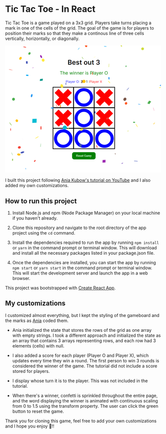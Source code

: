 # Tic Tac Toe - In React

Tic Tac Toe is a game played on a 3x3 grid. Players take turns placing a mark in one of the cells of the grid. The goal of the game is for players to position their marks so that they make a continous line of three cells vertically, horizontally, or diagonally.

![Tic Tac Toe Game Preview](./readme_files/tictactoe-image.png)

I built this project following [Ania Kubow's tutorial on YouTube](https://www.youtube.com/watch?v=nrv_O_dIvns) and I also added my own customizations.

## How to run this project

1. Install Node.js and npm (Node Package Manager) on your local machine if you haven't already.

2. Clone this repository and navigate to the root directory of the app project using the `cd` command.

3. Install the dependencies required to run the app by running `npm install` or `yarn` in the command prompt or terminal window. This will download and install all the necessary packages listed in your package.json file.

4. Once the dependencies are installed, you can start the app by running `npm start` or `yarn start` in the command prompt or terminal window. This will start the development server and launch the app in a web browser.

This project was bootstrapped with [Create React App](https://github.com/facebook/create-react-app).

## My customizations
I customized almost everything, but I kept the styling of the gameboard and the marks as [Ania](https://github.com/kubowania) coded them.

- Ania initialized the state that stores the rows of the grid as one array with empty strings. I took a different approach and initialized the state as an array that contains 3 arrays representing rows, and each row had 3 elements (cells) with null.

- I also added a score for each player (Player O and Player X), which updates every time they win a round. The first person to win 3 rounds is considered the winner of the game. The tutorial did not include a score stored for players.

- I display whose turn it is to the player. This was not included in the tutorial.

- When there's a winner, confetti is sprinkled throughout the entire page, and the word displaying the winner is animated with continuous scaling from 0 to 1.5 using the transform property. The user can click the green button to reset the game.

Thank you for cloning this game, feel free to add your own customizations and I hope you enjoy 🤩!!